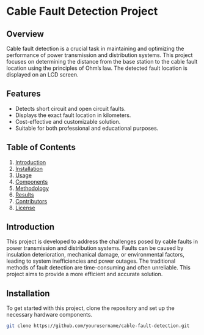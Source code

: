 # Cable Fault Detection Project

## Overview
Cable fault detection is a crucial task in maintaining and optimizing the performance of power transmission and distribution systems. This project focuses on determining the distance from the base station to the cable fault location using the principles of Ohm’s law. The detected fault location is displayed on an LCD screen.

## Features
- Detects short circuit and open circuit faults.
- Displays the exact fault location in kilometers.
- Cost-effective and customizable solution.
- Suitable for both professional and educational purposes.

## Table of Contents
1. [Introduction](#introduction)
2. [Installation](#installation)
3. [Usage](#usage)
4. [Components](#components)
5. [Methodology](#methodology)
6. [Results](#results)
7. [Contributors](#contributors)
8. [License](#license)

## Introduction
This project is developed to address the challenges posed by cable faults in power transmission and distribution systems. Faults can be caused by insulation deterioration, mechanical damage, or environmental factors, leading to system inefficiencies and power outages. The traditional methods of fault detection are time-consuming and often unreliable. This project aims to provide a more efficient and accurate solution.

## Installation
To get started with this project, clone the repository and set up the necessary hardware components.

```bash
git clone https://github.com/yourusername/cable-fault-detection.git

